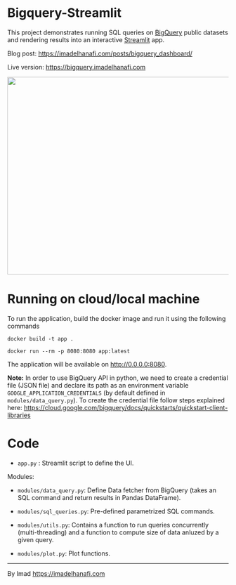 # Bigquery-Streamlit

This project demonstrates running SQL queries on [BigQuery](https://cloud.google.com/bigquery/) public datasets and rendering results into an interactive [Streamlit](https://streamlit.io) app. 

Blog post: https://imadelhanafi.com/posts/bigquery_dashboard/

Live version: https://bigquery.imadelhanafi.com


<a href="https://nlp.imadelhanafi.com">
<img src="https://imadelhanafi.com/data/draft/app.png" width="800" height="450" class="center"/>
</a>

# Running on cloud/local machine

To run the application, build the docker image and run it using the following commands

```
docker build -t app .
```

```
docker run --rm -p 8080:8080 app:latest
```

The application will be available on http://0.0.0.0:8080. 

**Note:**
In order to use BigQuery API in python, we need to create a credential file (JSON file) and declare its path as an environment variable `GOOGLE_APPLICATION_CREDENTIALS` (by default defined in `modules/data_query.py`). 
To create the credential file follow steps explained here: https://cloud.google.com/bigquery/docs/quickstarts/quickstart-client-libraries


# Code

- `app.py` : Streamlit script to define the UI. 

Modules: 

- `modules/data_query.py`: Define Data fetcher from BigQuery (takes an SQL command and return results in Pandas DataFrame).

- `modules/sql_queries.py`: Pre-defined parametrized SQL commands. 

- `modules/utils.py`: Contains a function to run queries concurrently (multi-threading) and a function to compute size of data anluzed by a given query. 

- `modules/plot.py`: Plot functions. 


--- 
By Imad 
https://imadelhanafi.com
